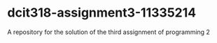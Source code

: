 # dcit318-assignment3-11335214
A repository for the solution of the third assignment of programming 2
